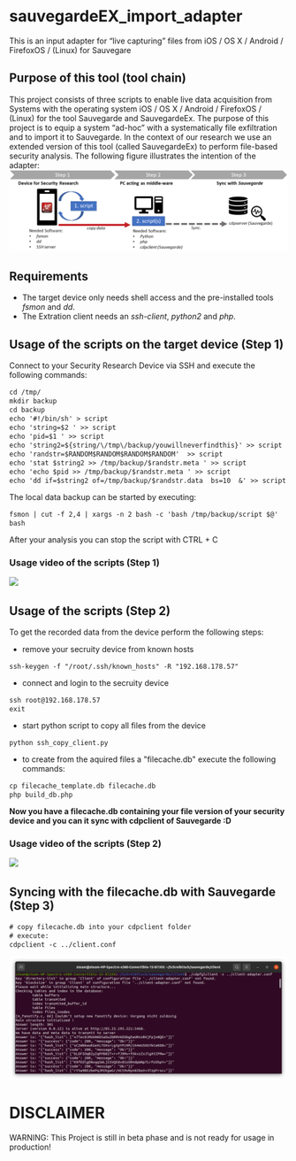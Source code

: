 # sauvegardeEX_import_adapter
This is an input adapter for “live capturing” files from iOS / OS X / Android / FirefoxOS / (Linux) for Sauvegare 

## Purpose of this tool (tool chain)
This project consists of three scripts to enable live data acquisition from Systems with the operating system iOS / OS X / Android / FirefoxOS / (Linux) for the tool Sauvegarde and SauvegardeEx. The purpose of this project is to equip a system “ad-hoc” with a systematically file exfiltration and to import it to Sauvegarde. In the context of our research we use an extended version of this tool (called SauvegardeEx) to perform file-based security analysis. The following figure illustrates the intention of the adapter:
![](sauvegarde_adapter.png)


## Requirements
- The target device only needs shell access and the pre-installed tools _fsmon_ and _dd_.
- The Extration client needs an _ssh-client_, _python2_ and _php_.


## Usage of the scripts on the target device (Step 1)
Connect to your Security Research Device via SSH and execute the following commands:
```
cd /tmp/
mkdir backup
cd backup
echo '#!/bin/sh' > script
echo 'string=$2 ' >> script
echo 'pid=$1 ' >> script
echo 'string2=${string/\/tmp\/backup/youwillneverfindthis}' >> script
echo 'randstr=$RANDOM$RANDOM$RANDOM$RANDOM'  >> script
echo 'stat $string2 >> /tmp/backup/$randstr.meta ' >> script
echo 'echo $pid >> /tmp/backup/$randstr.meta ' >> script
echo 'dd if=$string2 of=/tmp/backup/$randstr.data  bs=10  &' >> script
```

The local data backup can be started by executing:
```
fsmon | cut -f 2,4 | xargs -n 2 bash -c 'bash /tmp/backup/script $@' bash
```

After your analysis you can stop the script with CTRL + C

### Usage video of the scripts (Step 1)
![](vid1.gif)



## Usage of the scripts (Step 2)
To get the recorded data from the device perform the following steps:

- remove your secruity device from known hosts
```
ssh-keygen -f "/root/.ssh/known_hosts" -R "192.168.178.57"
```

- connect and login to the secruity device
```
ssh root@192.168.178.57
exit
```

- start python script to copy all files from the device
```
python ssh_copy_client.py
```

- to create from the aquired files a "filecache.db" execute the following commands:
```
cp filecache_template.db filecache.db
php build_db.php
```

**Now you have a filecache.db containing your file version of your security device and you can it sync with cdpclient of Sauvegarde :D**


### Usage video of the scripts (Step 2)
![](vid2.gif)



## Syncing with the filecache.db with Sauvegarde (Step 3)
```
# copy filecache.db into your cdpclient folder
# execute:
cdpclient -c ../client.conf
```
![](sauvegarde_sync.png)



# DISCLAIMER
WARNING: This Project is still in beta phase and is not ready for usage in production!
